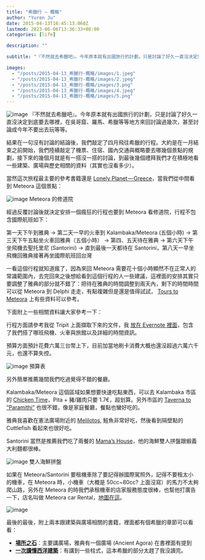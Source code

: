 ```yaml
---
title: "希臘行 — 概略"
author: "Yuren Ju"
date: 2015-04-13T16:45:13.060Z
lastmod: 2023-06-06T13:36:33+08:00
categories: [life]

description: ""

subtitle: "『不然就去希臘吧』。今年原本就有出國旅行的計劃，只是討論了好久一直沒決定到底要去哪裡，在吳哥窟、羅馬、希臘等等地方來回討論過幾次，甚至討論成今年不要出去玩等等。"

images:
  - "/posts/2015-04-13_希臘行-概略/images/1.jpeg"
  - "/posts/2015-04-13_希臘行-概略/images/2.jpeg"
  - "/posts/2015-04-13_希臘行-概略/images/3.png"
  - "/posts/2015-04-13_希臘行-概略/images/4.jpeg"
  - "/posts/2015-04-13_希臘行-概略/images/5.png"
---
```


![image](/posts/2015-04-13_希臘行-概略/images/1.jpeg#layoutTextWidth)
『不然就去希臘吧』。今年原本就有出國旅行的計劃，只是討論了好久一直沒決定到底要去哪裡，在吳哥窟、羅馬、希臘等等地方來回討論過幾次，甚至討論成今年不要出去玩等等。

結果在一句沒有討論的結論後，我們敲定了四月飛往希臘的行程。大約是在一月結束之前開始，我們陸續敲定了機票、住宿、國內交通與概略要去哪幾個景點的規劃，接下來的幾個月就是有一搭沒一搭的討論，到最後幾個禮拜我們才在積極地看一些建築、廣場與歷史相關的資料（其實也沒看多少）。

當然這次旅程最主要的參考書籍還是 [Lonely Planet — Greece](http://shop.lonelyplanet.com/greece/greece-travel-guide-11/)，當我們從中間看到 Meteora 這個景點：

![image](/posts/2015-04-13_希臘行-概略/images/2.jpeg#layoutTextWidth)
Meteora 的修道院

經過反覆討論後就決定安排一個瘋狂的行程也要到 Meteora 看修道院，行程不包含國際航班如下：

第一天下午到雅典 -&gt; 第二天一早的火車到 Kalambaka/Meteora (五個小時) -&gt; 第三天下午五點坐火車回雅典（五個小時） -&gt; 第四、五天待在雅典 -&gt; 第六天下午坐飛機去聖托里尼 (Santorini) -&gt; 直到最後一天都待在 Santorini，第八天一早坐飛機回雅典接著再坐國際航班回台灣

一看這個行程就知道瘋了，因為來回 Meteora 需要花十個小時顯然不在正常人的常識範圍內，去完回來之後想給看到這個行程的人一些建議，這裡面的安排其實只要調整了雅典的部分就不錯了：把待在雅典的時間調整到兩天內，剩下的時間時間可以從 Meteora 到 Delphi 走走，有點複雜但是還是值得試試， [Tours to Meteora](http://www.toursmeteora.com/) 上有些資料可以參考。

下面附上一些相關資料讓大家參考一下：

行程方面請參考我從 Tripit 上面擷取下來的文件，我 [放在 Evernote 裡面](https://www.evernote.com/shard/s92/sh/3dcdd3cc-5148-42f2-b8e7-36a2ba0cb639/d9c5fcc89f7325ae)，包含了我們搭了哪班飛機、火車與旅館以及詳細的時間資訊。

預算方面預計花費六萬三台幣上下，目前加當地刷卡消費大概也還沒超過六萬六千元，也還不算失控。

![image](/posts/2015-04-13_希臘行-概略/images/3.png#layoutTextWidth)
預算表

另外簡單推薦幾間我們吃過覺得不錯的餐廳。

Kalambaka/Meteora 這個區域如果想要快速吃點東西，可以去 Kalambaka 市區的 [Chicken Time](https://www.google.com/maps/place/Chicken+Time/@39.705125,21.626632,15z/data=!4m2!3m1!1s0x0:0x9d144e6d2a732ded)，Pita + 豬/雞肉只要 1.7€，超划算。另外市區的 [Taverna to “Paramithi”](https://plus.google.com/109751275650284688360/about) 也很不錯，像是家庭餐廳，餐點也蠻好吃的。

雅典我喜歡在憲法廣場附近的 [Melilotos](https://www.google.com/maps/place/Melilotos/@37.977214,23.729,15z/data=!4m2!3m1!1s0x0:0xdce2fb932009a8e0), 鮭魚非常好吃，然後看到隔壁點的 Cuttlefish 看起來也很好吃。

Santorini 當然是推薦我們吃了兩餐的 [Mama’s House](https://www.google.com/maps/place/Mama%27s+House/@36.417278,25.432695,17z/data=!3m1!4b1!4m2!3m1!1s0x1499cdd1779d8ac3:0x2a2317442a87e2d)，他的海鮮雙人拼盤跟蝦義大利麵都很棒。

![image](/posts/2015-04-13_希臘行-概略/images/4.jpeg#layoutTextWidth)
雙人海鮮拼盤

如果在 Meteora/Santorini 要租機車除了要記得辦國際駕照外，記得不要租太小的機車，在 Meteora 時，小機車（大概是 50cc~80cc? 上面沒寫）的馬力不太夠爬山路，另外在 Meteora 的時我們承租機車的店家服務態度很棒，也幫他打廣告一下，店名叫做 Meteora car Rental，[地圖在這](https://www.google.com.tw/maps/place/Patriarchou+Dimitriou+12,+Kalampaka+422+00%E5%B8%8C%E8%87%98/@39.7075034,21.6220342,19z/data=!3m1!4b1!4m2!3m1!1s0x13590fcc5d3b84f9:0x23f80d7f37b06bdc)。

![image](/posts/2015-04-13_希臘行-概略/images/5.png#layoutTextWidth)

最後的最後，附上兩本跟建築與廣場相關的書籍，裡面都有個希臘的章節可以看看：

- [**場所之石**](http://www.kingstone.com.tw/book/book_page.asp?kmcode=2019260008198&lid=search&actid=wise)：主要講廣場，雅典有一個廣場 (Ancient Agora) 在書裡面有提到
- [**一次讀懂西洋建築**](http://www.kingstone.com.tw/book/book_page.asp?kmcode=2019230026634)：有講到一些柱式，這本希臘的部分太趕了我沒讀完。
